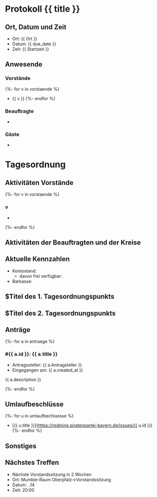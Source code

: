 # Protokoll {{ title }}

Ort, Datum und Zeit
-------------------
* Ort: {{ Ort }}
* Datum: {{ due_date }}
* Zeit: {{ Startzeit }}

Anwesende
---------

### Vorstände
{%- for v in vorstaende %}
* {{ v }}
{%- endfor %}

### Beauftragte
*

### Gäste
*

# Tagesordnung


Aktivitäten Vorstände
---------------------

{%- for v in vorstaende %}
### v
*
{%- endfor %}

Aktivitäten der Beauftragten und der Kreise
-------------------------------------------

Aktuelle Kennzahlen
-------------------
<!-- Finanzen, Mitgliederzahlen, usw.) -->

* Kontostand:
  * davon frei verfügbar:
* Barkasse:


$Titel des 1. Tagesordnungspunkts
---------------------------------


$Titel des 2. Tagesordnungspunkts
---------------------------------


Anträge
-------

{%- for a in antraege %}

### #{{ a.id }}: {{ a.title }}

* Antragssteller: {{ a.Antragsteller }}
* Eingegangen am: {{ a.created_at }}

{{ a.description }}

{%- endfor %}

Umlaufbeschlüsse
----------------

{%- for u in umlaufbechluesse %}
* [{{ u.title }}](https://redmine.piratenpartei-bayern.de/issues/{{ u.id }})
{%- endfor %}


Sonstiges
---------
 
 
Nächstes Treffen
----------------

* Nächste Vorstandssitzung in 2 Wochen
* Ort: Mumble-Raum Oberpfalz->Vorstandssitzung
* Datum: ..14
* Zeit: 20:00
